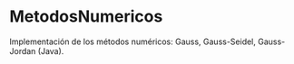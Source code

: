 MetodosNumericos
================

Implementación de los métodos numéricos: Gauss, Gauss-Seidel, Gauss-Jordan (Java).